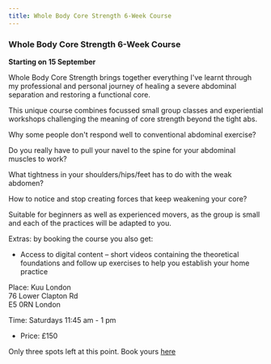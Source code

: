 ```yaml
---
title: Whole Body Core Strength 6-Week Course
---
```


### Whole Body Core Strength 6-Week Course

**Starting on 15 September**

Whole Body Core Strength brings together everything I've learnt through my
professional and personal journey of healing a severe abdominal separation and
restoring a functional core.

This unique course combines focussed small group classes and experiential
workshops challenging the meaning of core strength beyond the tight abs.

Why some people don't respond well to conventional abdominal exercise?

Do you really have to pull your navel to the spine for your abdominal muscles to
work?

What tightness in your shoulders/hips/feet has to do with the weak abdomen?

How to notice and stop creating forces that keep weakening your core?

Suitable for beginners as well as experienced movers, as the group is small and
each of the practices will be adapted to you.

Extras: by booking the course you also get:

* Access to digital content – short videos containing the theoretical
  foundations and follow up exercises to help you establish your home practice

Place: Kuu London  
76 Lower Clapton Rd  
E5 0RN London

Time: Saturdays 11:45 am - 1 pm

* Price: £150

Only three spots left at this point. Book yours
[here](https://clients.mindbodyonline.com/ASP/main_enroll.asp?studioid=567857&tg=28&vt=&lvl=&stype=-8&view=day&trn=100000012&page=&catid=&prodid=&date=8%2f26%2f2018&classid=0&prodGroupId=&sSU=&optForwardingLink=&qParam=&justloggedin=&nLgIn=&pMode=0&loc=1)
